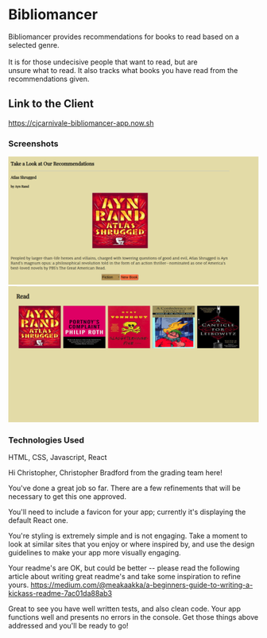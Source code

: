 # Bibliomancer

Bibliomancer provides recommendations for books to read based on a selected genre.<br>  
It is for those undecisive people that want to read, but are<br>
unsure what to read.  It also tracks what books you have read from the recommendations given.<br>

## Link to the Client

https://cjcarnivale-bibliomancer-app.now.sh

### Screenshots
![](images/LandingPage.png)
![](images/ReadList.png)

### Technologies Used
HTML, CSS, Javascript, React

Hi Christopher, Christopher Bradford from the grading team here!

You've done a great job so far. There are a few refinements that will be necessary to get this one approved.

You'll need to include a favicon for your app; currently it's displaying the default React one.

You're styling is extremely simple and is not engaging. Take a moment to look at similar sites that you enjoy or where inspired by, and use the design guidelines to make your app more visually engaging.

Your readme's are OK, but could be better -- please read the following article about writing great readme's and take some inspiration to refine yours. https://medium.com/@meakaakka/a-beginners-guide-to-writing-a-kickass-readme-7ac01da88ab3

Great to see you have well written tests, and also clean code. Your app functions well and presents no errors in the console. Get those things above addressed and you'll be ready to go!
